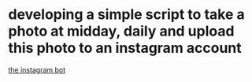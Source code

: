 # developing a simple script to take a photo at midday, daily and upload this photo to an instagram account
[the instagram bot]("https://www.instagram.com/plantbot.py/")